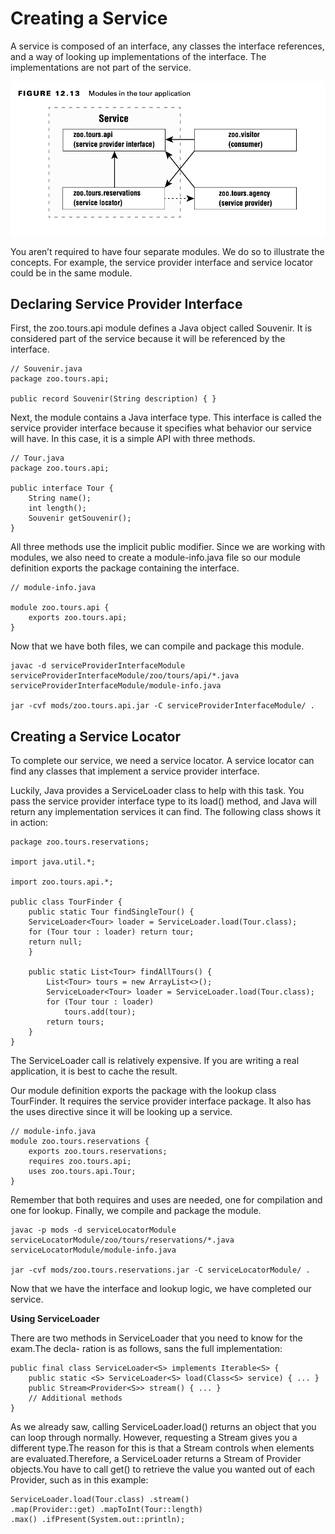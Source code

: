 # Creating a Service

A service is composed of an interface, any classes the interface references, and a way of looking up implementations of
the interface. The implementations are not part of the service.

![](creatingaservice/Modules-in-the-tour-application.png)

You aren’t required to have four separate modules. We do so to illustrate the concepts. For example, the service
provider interface and service locator could be in the same module.

## Declaring Service Provider Interface

First, the zoo.tours.api module defines a Java object called Souvenir. It is considered part of the service because it
will be referenced by the interface.

    // Souvenir.java
    package zoo.tours.api;

    public record Souvenir(String description) { }

Next, the module contains a Java interface type. This interface is called the service provider interface because it
specifies what behavior our service will have. In this case, it is a simple API with three methods.

    // Tour.java
    package zoo.tours.api;

    public interface Tour { 
        String name();
        int length();
        Souvenir getSouvenir();
    }

All three methods use the implicit public modifier. Since we are working with modules, we also need to create a
module-info.java file so our module definition exports the package containing the interface.

    // module-info.java

    module zoo.tours.api { 
        exports zoo.tours.api;
    }

Now that we have both files, we can compile and package this module.

    javac -d serviceProviderInterfaceModule serviceProviderInterfaceModule/zoo/tours/api/*.java serviceProviderInterfaceModule/module-info.java

    jar -cvf mods/zoo.tours.api.jar -C serviceProviderInterfaceModule/ .

## Creating a Service Locator

To complete our service, we need a service locator. A service locator can find any classes that implement a service
provider interface.

Luckily, Java provides a ServiceLoader class to help with this task. You pass the service provider interface type to its
load() method, and Java will return any implementation services it can find. The following class shows it in action:

    package zoo.tours.reservations;

    import java.util.*;
    
    import zoo.tours.api.*;
    
    public class TourFinder {
        public static Tour findSingleTour() {
        ServiceLoader<Tour> loader = ServiceLoader.load(Tour.class);
        for (Tour tour : loader) return tour;
        return null;
        }
    
        public static List<Tour> findAllTours() {
            List<Tour> tours = new ArrayList<>();
            ServiceLoader<Tour> loader = ServiceLoader.load(Tour.class);
            for (Tour tour : loader)
                tours.add(tour);
            return tours;
        }
    }

The ServiceLoader call is relatively expensive. If you are writing a real application, it is best to cache the result.

Our module definition exports the package with the lookup class TourFinder. It requires the service provider interface
package. It also has the uses directive since it will be looking up a service.

    // module-info.java
    module zoo.tours.reservations { 
        exports zoo.tours.reservations; 
        requires zoo.tours.api;
        uses zoo.tours.api.Tour;
    }

Remember that both requires and uses are needed, one for compilation and one for lookup. Finally, we compile and package
the module.

    javac -p mods -d serviceLocatorModule serviceLocatorModule/zoo/tours/reservations/*.java serviceLocatorModule/module-info.java

    jar -cvf mods/zoo.tours.reservations.jar -C serviceLocatorModule/ .

Now that we have the interface and lookup logic, we have completed our service.

**Using ServiceLoader**

There are two methods in ServiceLoader that you need to know for the exam.The decla- ration is as follows, sans the full
implementation:

    public final class ServiceLoader<S> implements Iterable<S> {
        public static <S> ServiceLoader<S> load(Class<S> service) { ... }
        public Stream<Provider<S>> stream() { ... }
        // Additional methods 
    }

As we already saw, calling ServiceLoader.load() returns an object that you can loop through normally. However,
requesting a Stream gives you a different type.The reason for this is that a Stream controls when elements are
evaluated.Therefore, a ServiceLoader returns a Stream of Provider objects.You have to call get() to retrieve the value
you wanted out of each Provider, such as in this example:

    ServiceLoader.load(Tour.class) .stream()
    .map(Provider::get) .mapToInt(Tour::length)
    .max() .ifPresent(System.out::println);
